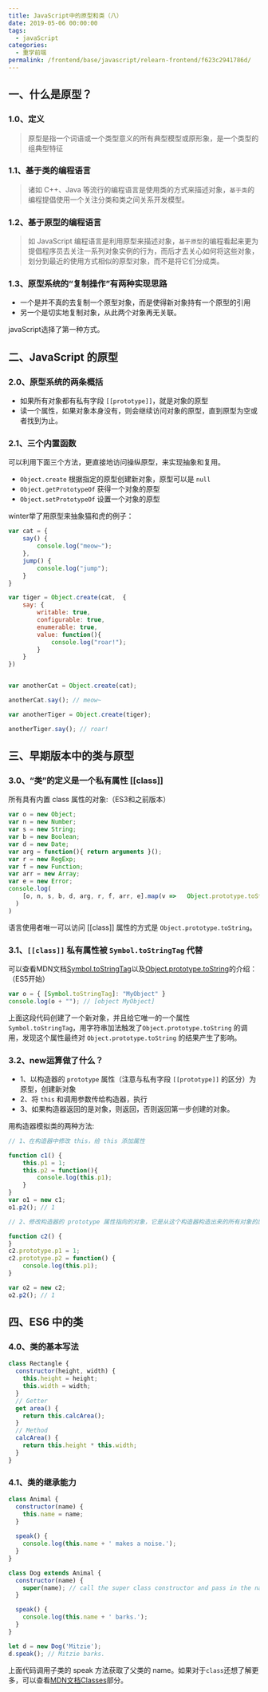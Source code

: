 ```yaml
---
title: JavaScript中的原型和类（八）
date: 2019-05-06 00:00:00
tags: 
  - javaScript
categories: 
  - 重学前端
permalink: /frontend/base/javascript/relearn-frontend/f623c2941786d/
---
```


## 一、什么是原型？

### 1.0、定义

> 原型是指一个词语或一个类型意义的所有典型模型或原形象，是一个类型的组典型特征

### 1.1、基于类的编程语言

> 诸如 C++、Java 等流行的编程语言是使用类的方式来描述对象，`基于类`的编程提倡使用一个关注分类和类之间关系开发模型。

### 1.2、基于原型的编程语言

> 如 JavaScript 编程语言是利用原型来描述对象，`基于原型`的编程看起来更为提倡程序员去关注一系列对象实例的行为，而后才去关心如何将这些对象，划分到最近的使用方式相似的原型对象，而不是将它们分成类。

### 1.3、原型系统的“复制操作”有两种实现思路

- 一个是并不真的去复制一个原型对象，而是使得新对象持有一个原型的引用
- 另一个是切实地复制对象，从此两个对象再无关联。

javaScript选择了第一种方式。

## 二、JavaScript 的原型

### 2.0、原型系统的两条概括

- 如果所有对象都有私有字段 `[[prototype]]`，就是对象的原型
- 读一个属性，如果对象本身没有，则会继续访问对象的原型，直到原型为空或者找到为止。

### 2.1、三个内置函数

可以利用下面三个方法，更直接地访问操纵原型，来实现抽象和复用。

- `Object.create` 根据指定的原型创建新对象，原型可以是 `null`
- `Object.getPrototypeOf` 获得一个对象的原型
- `Object.setPrototypeOf` 设置一个对象的原型

winter举了用原型来抽象猫和虎的例子：

```js
var cat = {
    say() {
        console.log("meow~");
    },
    jump() {
        console.log("jump");
    }
}

var tiger = Object.create(cat,  {
    say: {
        writable: true,
        configurable: true,
        enumerable: true,
        value: function(){
            console.log("roar!");
        }
    }
})


var anotherCat = Object.create(cat);

anotherCat.say(); // meow~

var anotherTiger = Object.create(tiger);

anotherTiger.say(); // roar!

```

## 三、早期版本中的类与原型

### 3.0、“类”的定义是一个私有属性 [[class]]

所有具有内置 class 属性的对象:（ES3和之前版本）

```js
var o = new Object;
var n = new Number;
var s = new String;
var b = new Boolean;
var d = new Date;
var arg = function(){ return arguments }();
var r = new RegExp;
var f = new Function;
var arr = new Array;
var e = new Error;
console.log(
    [o, n, s, b, d, arg, r, f, arr, e].map(v =>   Object.prototype.toString.call(v)
  )
)

```

语言使用者唯一可以访问 [[class]] 属性的方式是 `Object.prototype.toString`。

### 3.1、`[[class]]` 私有属性被 `Symbol.toStringTag` 代替

可以查看MDN文档[Symbol.toStringTag](https://developer.mozilla.org/zh-CN/docs/Web/JavaScript/Reference/Global_Objects/Symbol/toStringTag)以及[Object.prototype.toString](https://developer.mozilla.org/zh-CN/docs/Web/JavaScript/Reference/Global_Objects/Object/toString)的介绍：（ES5开始）

```js
var o = { [Symbol.toStringTag]: "MyObject" }
console.log(o + ""); // [object MyObject]
```

上面这段代码创建了一个新对象，并且给它唯一的一个属性 `Symbol.toStringTag`，用字符串加法触发了`Object.prototype.toString` 的调用，发现这个属性最终对 `Object.prototype.toString` 的结果产生了影响。

### 3.2、new运算做了什么？

- 1、以构造器的 `prototype` 属性（注意与私有字段 `[[prototype]]` 的区分）为原型，创建新对象
- 2、将 `this` 和调用参数传给构造器，执行
- 3、如果构造器返回的是对象，则返回，否则返回第一步创建的对象。

用构造器模拟类的两种方法:

```js
// 1、在构造器中修改 this，给 this 添加属性

function c1() {
    this.p1 = 1;
    this.p2 = function(){
        console.log(this.p1);
    }
}
var o1 = new c1;
o1.p2(); // 1

// 2、修改构造器的 prototype 属性指向的对象，它是从这个构造器构造出来的所有对象的原型。

function c2() {
}
c2.prototype.p1 = 1;
c2.prototype.p2 = function() {
    console.log(this.p1);
}

var o2 = new c2;
o2.p2(); // 1

```

## 四、ES6 中的类

### 4.0、类的基本写法

```js
class Rectangle {
  constructor(height, width) {
    this.height = height;
    this.width = width;
  }
  // Getter
  get area() {
    return this.calcArea();
  }
  // Method
  calcArea() {
    return this.height * this.width;
  }
}


```

### 4.1、类的继承能力

```js
class Animal {
  constructor(name) {
    this.name = name;
  }
  
  speak() {
    console.log(this.name + ' makes a noise.');
  }
}

class Dog extends Animal {
  constructor(name) {
    super(name); // call the super class constructor and pass in the name parameter
  }

  speak() {
    console.log(this.name + ' barks.');
  }
}

let d = new Dog('Mitzie');
d.speak(); // Mitzie barks.

```

上面代码调用子类的 speak 方法获取了父类的 name。如果对于`class`还想了解更多，可以查看[MDN文档Classes](https://developer.mozilla.org/zh-CN/docs/Web/JavaScript/Reference/Classes)部分。
